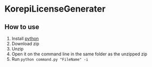 # KorepiLicenseGenerater
## How to use
1. Install [python](https://www.python.org/downloads/)
2. Download zip
3. Unzip
4. Open it on the command line in the same folder as the unzipped zip
5. Run `python command.py "FileName" -i`
